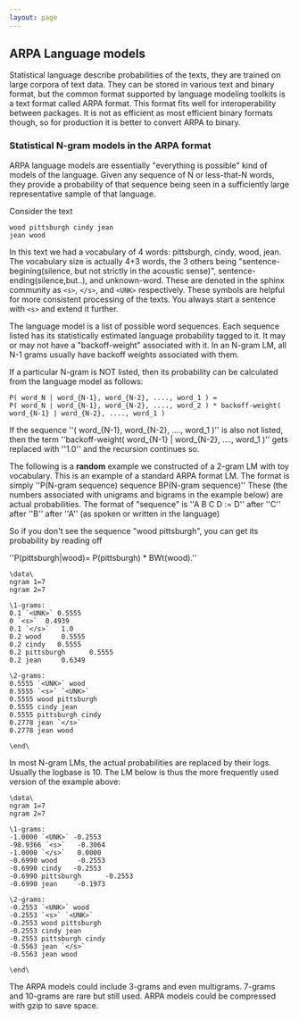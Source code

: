 ```yaml
---
layout: page 
---
```

## ARPA Language models

Statistical language describe probabilities of the texts, they are trained on large corpora of text data. They can be stored in various text and binary format, but the common format supported by language modeling toolkits is a text format called ARPA format. This format fits well for interoperability between packages. It is not as efficient as most efficient binary formats though, so for production it is better to convert ARPA to binary.


### Statistical N-gram models in the ARPA format

ARPA language models are essentially "everything is possible" kind of models of the language. Given any sequence of N or less-that-N words, they provide a probability of that sequence being seen in a sufficiently large representative sample of that language.

Consider the text

	
	wood pittsburgh cindy jean
	jean wood


In this text we had a vocabulary of 4 words:
pittsburgh, cindy, wood, jean. The vocabulary size is actually
4+3 words, the 3 others being "sentence-begining(silence, but not
strictly in the acoustic sense)", sentence-ending(silence,but..), and
unknown-word. These are denoted in the sphinx community as `<s>`, `</s>`, and `<UNK>` respectively. These symbols are helpful for more consistent processing of the texts. You always start a sentence with `<s>` and extend it further.

The language model is a list of possible word sequences. Each sequence listed has its statistically estimated language probability tagged to it. It may or may not have a "backoff-weight" associated with it. In an N-gram LM, all N-1 grams usually have backoff weights associated with them.

If a particular N-gram is NOT listed, then its probability can be
calculated from the language model as follows:

	
	P( word_N | word_{N-1}, word_{N-2}, ...., word_1 ) =
	P( word_N | word_{N-1}, word_{N-2}, ...., word_2 ) * backoff-weight( word_{N-1} | word_{N-2}, ...., word_1 )


If the sequence ''( word_{N-1}, word_{N-2}, ...., word_1 )'' is also not listed, then the term ''backoff-weight( word_{N-1} | word_{N-2}, ...., word_1 )'' gets replaced with ''1.0'' and the recursion continues so. 

The following is a **random** example we constructed of a 2-gram LM with toy vocabulary. This is an example of a standard ARPA format LM. The format is simply ''P(N-gram sequence) sequence BP(N-gram sequence)''
These (the numbers associated with unigrams and bigrams in the example  below)  are actual probabilities. 
The format of "sequence" is ''A B C D := D'' after ''C'' after ''B'' after ''A'' (as spoken or written in the language)

So if you don't see the sequence "wood pittsburgh", you can get its probability by reading off 

''P(pittsburgh|wood)= P(pittsburgh) * BWt(wood).''

	
	
	\data\
	ngram 1=7
	ngram 2=7
	
	\1-grams:
	0.1 `<UNK>`	0.5555
	0 `<s>`	 0.4939
	0.1 `</s>`	 1.0
	0.2 wood	 0.5555
	0.2 cindy	0.5555
	0.2 pittsburgh		0.5555
	0.2 jean	 0.6349
	
	\2-grams:
	0.5555 `<UNK>` wood
	0.5555 `<s>` `<UNK>`
	0.5555 wood pittsburgh
	0.5555 cindy jean
	0.5555 pittsburgh cindy
	0.2778 jean `</s>`
	0.2778 jean wood 
	
	\end\
	
	


In most N-gram LMs, the actual probabilities are replaced by their
logs. Usually the logbase is 10. The LM below is thus the more
frequently used version of the example above:

	
	
	\data\
	ngram 1=7
	ngram 2=7
	
	\1-grams:
	-1.0000 `<UNK>`	-0.2553
	-98.9366 `<s>`	 -0.3064
	-1.0000 `</s>`	 0.0000
	-0.6990 wood	 -0.2553
	-0.6990 cindy	-0.2553
	-0.6990 pittsburgh		-0.2553
	-0.6990 jean	 -0.1973
	
	\2-grams:
	-0.2553 `<UNK>` wood
	-0.2553 `<s>` `<UNK>`
	-0.2553 wood pittsburgh
	-0.2553 cindy jean
	-0.2553 pittsburgh cindy
	-0.5563 jean `</s>`
	-0.5563 jean wood 
	
	\end\
	


The ARPA models could include 3-grams and even multigrams. 7-grams and 10-grams are rare but still used. ARPA models could be compressed with gzip to save space.

